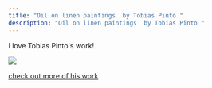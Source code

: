 ```yaml
---
title: "Oil on linen paintings  by Tobias Pinto "
description: "Oil on linen paintings  by Tobias Pinto "
---
```

I love Tobias Pinto's work!        

<img src="/Blog/img/real.png" class="pic">

<a class="moreinfo" href="https://www.instagram.com/tobias_pinto/"> check out more of his work</a>

